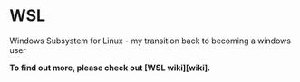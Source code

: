 # WSL
Windows Subsystem for Linux - my transition back to becoming a windows user


**To find out more, please check out [WSL wiki][wiki].**
